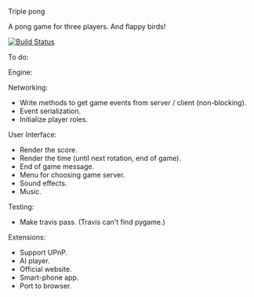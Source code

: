 Triple pong


A pong game for three players. And flappy birds!

[![Build Status](https://travis-ci.org/ryutaroikeda/triplepong.svg?branch=master)](https://travis-ci.org/ryutaroikeda/triplepong)

To do:

Engine:

Networking:
* Write methods to get game events from server / client (non-blocking).
* Event serialization.
* Initialize player roles.

User Interface:
* Render the score.
* Render the time (until next rotation, end of game).
* End of game message.
* Menu for choosing game server.
* Sound effects.
* Music.

Testing:
* Make travis pass. (Travis can't find pygame.)

Extensions:
* Support UPnP.
* AI player.
* Official website. 
* Smart-phone app.
* Port to browser.
